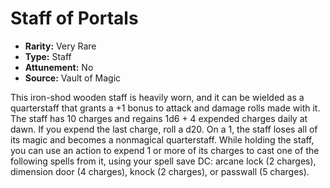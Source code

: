 # Staff of Portals

- **Rarity:** Very Rare
- **Type:** Staff
- **Attunement:** No
- **Source:** Vault of Magic

This iron-shod wooden staff is heavily worn, and it can be wielded as a quarterstaff that grants a +1 bonus to attack and damage rolls made with it. The staff has 10 charges and regains 1d6 + 4 expended charges daily at dawn. If you expend the last charge, roll a d20. On a 1, the staff loses all of its magic and becomes a nonmagical quarterstaff. While holding the staff, you can use an action to expend 1 or more of its charges to cast one of the following spells from it, using your spell save DC: arcane lock (2 charges), dimension door (4 charges), knock (2 charges), or passwall (5 charges).
